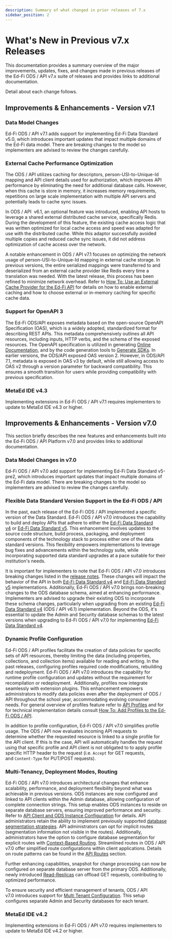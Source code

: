 ```yaml
---
description: Summary of what changed in prior releases of 7.x
sidebar_position: 2
---
```


# What's New in Previous v7.x Releases

This documentation provides a summary overview of the major improvements,
updates, fixes, and changes made in previous releases of the Ed-Fi ODS / API
v7.x suite of releases and provides links to additional documentation.

Detail about each change follows.

## Improvements & Enhancements - Version v7.1

### Data Model Changes

Ed-Fi ODS / API v7.1 adds support for implementing Ed-Fi Data Standard v5.0,
which introduces important updates that impact multiple domains of the Ed-Fi
data model. There are breaking changes to the model so implementers are advised
to review the changes carefully.

### External Cache Performance Optimization

The ODS / API utilizes caching for descriptors, person-USI-to-Unique-Id mapping
and API client details used for authorization, which improves API performance by
eliminating the need for additional database calls. However, when this cache is
store in memory, it increases memory requirements, repetitions on large scale
implementation with multiple API servers and potentially leads to cache sync
issues.

In ODS / API  v6.1, an optional feature was introduced, enabling API hosts to
leverage a shared external distributed cache service, specifically Redis. During
the development of this feature, the existing cache access logic that was
written optimized for local cache access and speed was adapted for use with the
distributed cache. While this adaptor successfully avoided multiple copies and
reduced cache sync issues, it did not address optimization of cache access over
the network.

A notable enhancement in ODS / API v7.1 focuses on optimizing the network usage
of person-USI-to-Unique-Id mapping in external cache storage. In previous
versions, the entire serialized mappings were transferred to and deserialized
from an external cache provider like Redis every time a translation was needed.
With the latest release, this process has been refined to minimize network
overhead. Refer to [How To: Use an External Cache Provider for the Ed-Fi API](./../how-to-guides/how-to-use-an-external-cache-provider-for-the-ed-fi-api.md)
for details on how to enable external caching and how to choose external or
in-memory caching for specific cache data.

### Support for OpenAPI 3

The Ed-Fi ODS/API exposes metadata based on the open-source OpenAPI
Specification (OAS), which is a widely adopted, standardized format for
describing REST APIs. This metadata comprehensively outlines all API resources,
including inputs, HTTP verbs, and the schema of the exposed resources. The
OpenAPI specification is utilized in generating [Online
Documentation](https://edfi.atlassian.net/wiki/spaces/ODSAPIS3V72/pages/23299558/Using+the+Online+Documentation),
and by the code generation tools to [Generate
SDKs](https://edfi.atlassian.net/wiki/spaces/ODSAPIS3V72/pages/23299451/Using+Code+Generation+to+Create+an+SDK).
In earlier versions, the ODS/API exposed OAS version 2. However, in ODS/API 7.1,
metadata is exposed in OAS v3 by default, while still allowing access to OAS v2
through a version parameter for backward compatibility. This ensures a smooth
transition for users while providing compatibility with previous specification.

### MetaEd IDE v4.3

Implementing extensions in Ed-Fi ODS / API v7.1 requires implementers to update
to MetaEd IDE v4.3 or higher.

## Improvements & Enhancements - Version v7.0

This section briefly describes the new features and enhancements built into the
Ed-Fi ODS / API Platform v7.0 and provides links to additional documentation.

### Data Model Changes in v7.0

Ed-Fi ODS / API v7.0 add support for implementing Ed-Fi Data Standard v5-pre2,
which introduces important updates that impact multiple domains of the Ed-Fi
data model. There are breaking changes to the model so implementers are advised
to review the changes carefully.

### Flexible Data Standard Version Support in the Ed-Fi ODS / API

In the past, each release of the Ed-Fi ODS / API implemented a specific version
of the Data Standard. Ed-Fi ODS / API v7.0 introduces the capability to build
and deploy APIs that adhere to either the [Ed-Fi Data Standard
v4](https://edfi.atlassian.net/wiki/display/EFDS4X/) or [Ed-Fi Data Standard
v5](https://edfi.atlassian.net/wiki/display/EFDS5/Ed-Fi+Data+Standard+v5). This
enhancement involves updates to the source code structure, build process,
packaging, and deployment components of the technology stack to process either
one of the data standard versions. This flexibility empowers implementations to
leverage bug fixes and advancements within the technology suite, while
incorporating supported data standard upgrades at a pace suitable for their
institution's needs.

It is important for implementers to note that Ed-Fi ODS / API v7.0 introduces
breaking changes listed in the [release
notes](./../whats-new/release-notes.md#ed-fi-ods--api-v7x---breaking-changes).
These changes will impact the behavior of the API in both [Ed-Fi Data Standard
v4](https://edfi.atlassian.net/wiki/display/EFDS4X/) and [Ed-Fi Data Standard
v5](https://edfi.atlassian.net/wiki/display/EFDS5/Ed-Fi+Data+Standard+v5) implementations.
Additionally, Ed-Fi ODS / API v7.0 brings non-breaking changes to the ODS
database schema, aimed at enhancing performance. Implementers are advised to
upgrade their existing ODS to incorporate these schema changes, particularly
when upgrading from an existing [Ed-Fi Data Standard
v4](https://edfi.atlassian.net/wiki/display/EFDS4X/) (ODS / API v6.1)
implementation. Beyond the ODS, it's essential to update the Admin and Security
database schemas to the latest versions when upgrading to Ed-Fi ODS / API v7.0
for implementing [Ed-Fi Data Standard
v4](https://edfi.atlassian.net/wiki/display/EFDS4X/).

### Dynamic Profile Configuration

Ed-Fi ODS / API profiles facilitate the creation of data policies for specific
sets of API resources, thereby limiting the data (including properties,
collections, and collection items) available for reading and writing. In the
past releases, configuring profiles required code modifications, rebuilding and
redeployment. Ed-Fi ODS / API v7.0 introduces the capability for runtime profile
configuration and updates without the requirement for recompilation or
redeployment.  Additionally, profiles now integrate seamlessly with extension
plugins. This enhancement empowers administrators to modify data policies even
after the deployment of ODS / API throughout the school year, accommodating
evolving consumer needs. For general overview of profiles feature refer to [API
Profiles](./../platform-dev-guide/security/api-profiles.md) and for
for technical implementation details consult [How To: Add Profiles to the Ed-Fi
ODS / API](./../how-to-guides/how-to-add-profiles-to-the-ed-fi-ods-api.md).

In addition to profile configuration, Ed-Fi ODS / API v7.0 simplifies profile
usage. The ODS / API now evaluates incoming API requests to determine whether
the requested resource is linked to a single profile for the API client. If this
is the case, API will automatically handles the request using that specific
profile and API client is not obligated to to apply profile specific HTTP header
to the request (i.e. `Accept` for GET requests, and `Content-Type` for PUT/POST
requests).

### Multi-Tenancy, Deployment Modes, Routing

Ed-Fi ODS / API v7.0 introduces architectural changes that enhance scalability,
performance, and deployment flexibility beyond what was achievable in previous
versions. ODS instances are now configured and linked to API clients within the
Admin database, allowing configuration of complete connection strings. This
setup enables ODS instances to reside on separate database servers, ensuring
improved performance and security. Refer to [API Client and ODS Instance
Configuration](./../platform-dev-guide/configuration/api-client-and-ods-instance-configuration.md)
for details. API administrators retain the ability to implement previously
supported [database segmentation
strategies](./../platform-dev-guide/extensibility-customization/readme.md#database-segmentation-strategy).
API administrators can opt for implicit routes (segmentation information not
visible in the routes). Additionally, administrators have the option to
configure database segmentation for explicit routes with [Context-Based
Routing](./../platform-dev-guide/configuration/context-based-routing-for-year-specific-ods.md).
Streamlined routes in ODS / API v7.0 offer simplified route configurations
within client applications. Details on route patterns can be found in the [API
Routes](./../client-developers-guide/api-routes.md) section.

Further enhancing capabilities, snapshot for change processing can now be
configured on separate database server from the primary ODS. Additionally, newly
introduced [Read-Replicas](./../platform-dev-guide/features/read-replicas.md)
can offload GET requests, contributing to optimized performance.

To ensure security and efficient management of tenants, ODS / API
v7.0 introduces support for [Multi Tenant
Configuration](./../platform-dev-guide/configuration/single-and-multi-tenant-configuration.md#multi-tenant-configuration).
This setup configures separate Admin and Security databases for each tenant.

### MetaEd IDE v4.2

Implementing extensions in Ed-Fi ODS / API v7.0 requires implementers to update
to MetaEd IDE v4.2 or higher.
